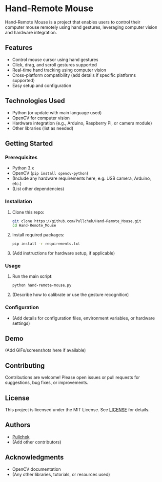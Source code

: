 # Hand-Remote Mouse

Hand-Remote Mouse is a project that enables users to control their computer mouse remotely using hand gestures, leveraging computer vision and hardware integration.

## Features

- Control mouse cursor using hand gestures
- Click, drag, and scroll gestures supported
- Real-time hand tracking using computer vision
- Cross-platform compatibility (add details if specific platforms supported)
- Easy setup and configuration

## Technologies Used

- Python (or update with main language used)
- OpenCV for computer vision
- Hardware integration (e.g., Arduino, Raspberry Pi, or camera module)
- Other libraries (list as needed)

## Getting Started

### Prerequisites

- Python 3.x
- OpenCV (`pip install opencv-python`)
- (Include any hardware requirements here, e.g. USB camera, Arduino, etc.)
- (List other dependencies)

### Installation

1. Clone this repo:
   ```bash
   git clone https://github.com/Pullchek/Hand-Remote_Mouse.git
   cd Hand-Remote_Mouse
   ```

2. Install required packages:
   ```bash
   pip install -r requirements.txt
   ```

3. (Add instructions for hardware setup, if applicable)

### Usage

1. Run the main script:
   ```bash
   python hand-remote-mouse.py
   ```
2. (Describe how to calibrate or use the gesture recognition)

### Configuration

- (Add details for configuration files, environment variables, or hardware settings)

## Demo

(Add GIFs/screenshots here if available)

## Contributing

Contributions are welcome! Please open issues or pull requests for suggestions, bug fixes, or improvements.

## License

This project is licensed under the MIT License. See [LICENSE](LICENSE) for details.

## Authors

- [Pullchek](https://github.com/Pullchek)
- (Add other contributors)

## Acknowledgments

- OpenCV documentation
- (Any other libraries, tutorials, or resources used)
